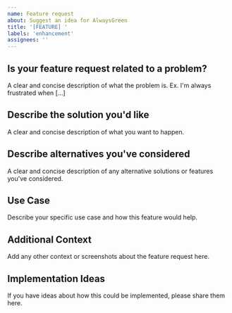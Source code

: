 ```yaml
---
name: Feature request
about: Suggest an idea for AlwaysGreen
title: '[FEATURE] '
labels: 'enhancement'
assignees: ''
---
```


## Is your feature request related to a problem?
A clear and concise description of what the problem is. Ex. I'm always frustrated when [...]

## Describe the solution you'd like
A clear and concise description of what you want to happen.

## Describe alternatives you've considered
A clear and concise description of any alternative solutions or features you've considered.

## Use Case
Describe your specific use case and how this feature would help.

## Additional Context
Add any other context or screenshots about the feature request here.

## Implementation Ideas
If you have ideas about how this could be implemented, please share them here.
